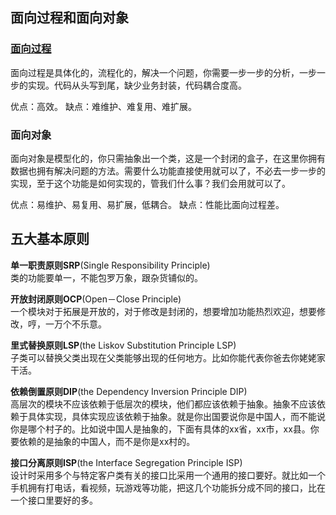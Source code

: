 ## 面向过程和面向对象

### [面向过程](https://www.jianshu.com/p/7a5b0043b035)

面向过程是具体化的，流程化的，解决一个问题，你需要一步一步的分析，一步一步的实现。代码从头写到尾，缺少业务封装，代码耦合度高。

优点：高效。
缺点：难维护、难复用、难扩展。

### 面向对象

面向对象是模型化的，你只需抽象出一个类，这是一个封闭的盒子，在这里你拥有数据也拥有解决问题的方法。需要什么功能直接使用就可以了，不必去一步一步的实现，至于这个功能是如何实现的，管我们什么事？我们会用就可以了。

优点：易维护、易复用、易扩展，低耦合。
缺点：性能比面向过程差。



## 五大基本原则

**单一职责原则SRP**(Single Responsibility Principle)  
类的功能要单一，不能包罗万象，跟杂货铺似的。

**开放封闭原则OCP**(Open－Close Principle)  
一个模块对于拓展是开放的，对于修改是封闭的，想要增加功能热烈欢迎，想要修改，哼，一万个不乐意。

**里式替换原则LSP**(the Liskov Substitution Principle LSP)  
子类可以替换父类出现在父类能够出现的任何地方。比如你能代表你爸去你姥姥家干活。

**依赖倒置原则DIP**(the Dependency Inversion Principle DIP)  
高层次的模块不应该依赖于低层次的模块，他们都应该依赖于抽象。抽象不应该依赖于具体实现，具体实现应该依赖于抽象。就是你出国要说你是中国人，而不能说你是哪个村子的。比如说中国人是抽象的，下面有具体的xx省，xx市，xx县。你要依赖的是抽象的中国人，而不是你是xx村的。

**接口分离原则ISP**(the Interface Segregation Principle ISP)  
设计时采用多个与特定客户类有关的接口比采用一个通用的接口要好。就比如一个手机拥有打电话，看视频，玩游戏等功能，把这几个功能拆分成不同的接口，比在一个接口里要好的多。


